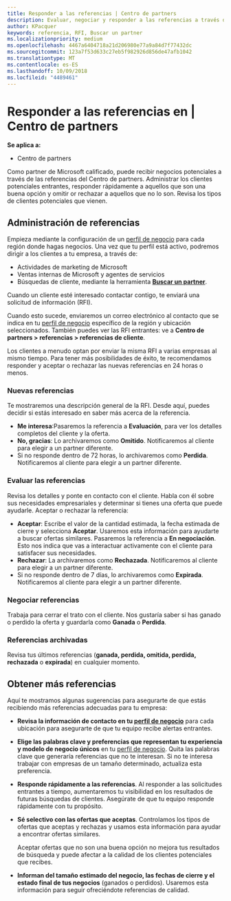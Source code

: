 ```yaml
---
title: Responder a las referencias | Centro de partners
description: Evaluar, negociar y responder a las referencias a través del Centro de partners.
author: KPacquer
keywords: referencia, RFI, Buscar un partner
ms.localizationpriority: medium
ms.openlocfilehash: 4467a6404718a21d206980e77a9a84d7f77432dc
ms.sourcegitcommit: 123a7f53d633c27eb5f982926d856de47afb1042
ms.translationtype: MT
ms.contentlocale: es-ES
ms.lasthandoff: 10/09/2018
ms.locfileid: "4489461"
---
```

# <a name="responding-to-referrals-in-partner-center"></a>Responder a las referencias en | Centro de partners

**Se aplica a:**

-  Centro de partners

Como partner de Microsoft calificado, puede recibir negocios potenciales a través de las referencias del Centro de partners. Administrar los clientes potenciales entrantes, responder rápidamente a aquellos que son una buena opción y omitir or rechazar a aquellos que no lo son. Revisa los tipos de clientes potenciales que vienen. 

## <a name="referral-management"></a>Administración de referencias

Empieza mediante la configuración de un [perfil de negocio](create-a-marketing-profile.md) para cada región donde hagas negocios. Una vez que tu perfil está activo, podremos dirigir a los clientes a tu empresa, a través de:

*  Actividades de marketing de Microsoft
*  Ventas internas de Microsoft y agentes de servicios
*  Búsquedas de cliente, mediante la herramienta **[Buscar un partner](https://partnercenter.microsoft.com/pcv/search)**.

Cuando un cliente esté interesado contactar contigo, te enviará una solicitud de información (RFI). 

Cuando esto sucede, enviaremos un correo electrónico al contacto que se indica en tu [perfil de negocio](create-a-marketing-profile.md) específico de la región y ubicación seleccionados. También puedes ver las RFI entrantes: ve a **Centro de partners > referencias > referencias de cliente**.

Los clientes a menudo optan por enviar la misma RFI a varias empresas al mismo tiempo. Para tener más posibilidades de éxito, te recomendamos responder y aceptar o rechazar las nuevas referencias en 24 horas o menos.

### <a name="new-referrals"></a>Nuevas referencias

Te mostraremos una descripción general de la RFI. Desde aquí, puedes decidir si estás interesado en saber más acerca de la referencia. 

*  **Me interesa**:Pasaremos la referencia a **Evaluación**, para ver los detalles completos del cliente y la oferta. 
*  **No, gracias**: Lo archivaremos como **Omitido**. Notificaremos al cliente para elegir a un partner diferente.
*  Si no responde dentro de 72 horas, lo archivaremos como **Perdida**. Notificaremos al cliente para elegir a un partner diferente.

### <a name="evaluating-referrals"></a>Evaluar las referencias

Revisa los detalles y ponte en contacto con el cliente. Habla con él sobre sus necesidades empresariales y determinar si tienes una oferta que puede ayudarle. Aceptar o rechazar la referencia: 

*  **Aceptar**: Escribe el valor de la cantidad estimada, la fecha estimada de cierre y selecciona **Aceptar**. Usaremos esta información para ayudarte a buscar ofertas similares. Pasaremos la referencia a **En negociación**. Esto nos indica que vas a interactuar activamente con el cliente para satisfacer sus necesidades.
*  **Rechazar**: La archivaremos como **Rechazada**. Notificaremos al cliente para elegir a un partner diferente.
*  Si no responde dentro de 7 días, lo archivaremos como **Expirada**. Notificaremos al cliente para elegir a un partner diferente.

### <a name="negotiating-referrals"></a>Negociar referencias

Trabaja para cerrar el trato con el cliente. Nos gustaría saber si has ganado o perdido la oferta y guardarla como **Ganada** o **Perdida**. 

### <a name="archived-referrals"></a>Referencias archivadas

Revisa tus últimos referencias (**ganada, perdida, omitida, perdida, rechazada** o **expirada**) en cualquier momento. 

## <a name="getting-more-referrals"></a>Obtener más referencias

Aquí te mostramos algunas sugerencias para asegurarte de que estás recibiendo más referencias adecuadas para tu empresa:

*  **Revisa la información de contacto en tu [perfil de negocio](create-a-marketing-profile.md)** para cada ubicación para asegurarte de que tu equipo recibe alertas entrantes.

*  **Elige las palabras clave y preferencias que representan tu experiencia y modelo de negocio únicos** en tu [perfil de negocio](create-a-marketing-profile.md). Quita las palabras clave que generaría referencias que no te interesan. Si no te interesa trabajar con empresas de un tamaño determinado, actualiza esta preferencia.

*  **Responde rápidamente a las referencias**. Al responder a las solicitudes entrantes a tiempo, aumentaremos tu visibilidad en los resultados de futuras búsquedas de clientes. Asegúrate de que tu equipo responde rápidamente con tu propósito.

*  **Sé selectivo con las ofertas que aceptas**. Controlamos los tipos de ofertas que aceptas y rechazas y usamos esta información para ayudar a encontrar ofertas similares. 

   Aceptar ofertas que no son una buena opción no mejora tus resultados de búsqueda y puede afectar a la calidad de los clientes potenciales que recibes.

*  **Informan del tamaño estimado del negocio, las fechas de cierre y el estado final de tus negocios** (ganados o perdidos). Usaremos esta información para seguir ofreciéndote referencias de calidad.

